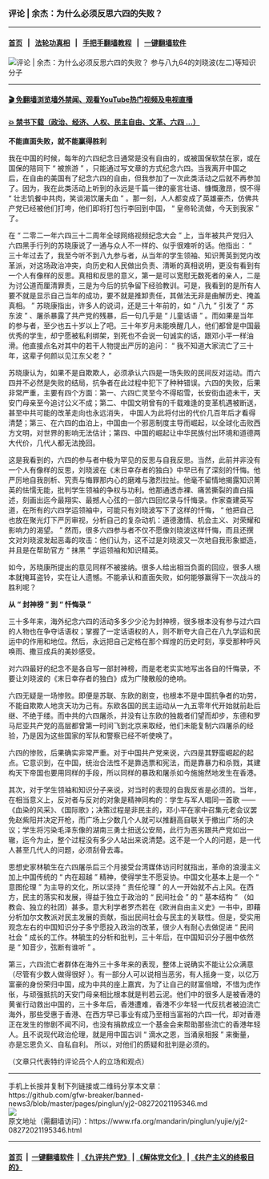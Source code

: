 ### 评论 | 余杰：为什么必须反思六四的失败？
------------------------

#### [首页](https://github.com/gfw-breaker/banned-news3/blob/master/README.md) &nbsp;&nbsp;|&nbsp;&nbsp; [法轮功真相](https://github.com/begood0513/basic/blob/master/README.md)  &nbsp;&nbsp;|&nbsp;&nbsp; [手把手翻墙教程](https://github.com/gfw-breaker/guides/wiki)  &nbsp;&nbsp;|&nbsp;&nbsp; [一键翻墙软件](https://github.com/gfw-breaker/nogfw/blob/master/README.md)  



<div id="headerimg">
 <img alt="评论 | 余杰：为什么必须反思六四的失败？" src="https://www.rfa.org/mandarin/pinglun/yujie/yj2-08272021195346.html/@@images/017ac77f-5462-4c65-9e2e-c75d7d1bc3d3.jpeg" title="评论 | 余杰：为什么必须反思六四的失败？"/>
 <span class="lead_image_caption">
  参与八九64的刘晓波(左二)等知识分子
 </span>
 <!-- zoomattribute -->
</div>

<hr/>


#### [ 🎬  免翻墙浏览墙外禁闻、观看YouTube热门视频及电视直播](https://github.com/gfw-breaker/HelloWorld)

#### [ 💥  禁书下载（政治、经济、人权、民主自由、文革、六四 ...）](https://github.com/gfw-breaker/books/blob/master/README.md)

<div id="storytext">
 <p>
 </p>
 <p>
  <strong>
   不能直面失败，就不能赢得胜利
  </strong>
 </p>
 <p>
  <span>
   我在中国的时候，每年的六四纪念日通常是没有自由的，或被国保软禁在家，或在国保的陪同下
  </span>
  <span>
   “
  </span>
  <span>
   被旅游
  </span>
  <span>
   ”
  </span>
  <span>
   ，只能通过写文章的方式纪念六四。当我离开中国之后，在自由的美国有了纪念六四的自由，但我参加了一次此类活动之后就不再参加了。因为，我在此类活动上听到的永远是千篇一律的豪言壮语、慷慨激昂，恨不得
  </span>
  <span>
   “
  </span>
  <span>
   壮志饥餐中共肉，笑谈渴饮屠夫血
  </span>
  <span>
   ”
  </span>
  <span>
   。那一刻，人人都变成了英雄豪杰，仿佛共产党已经被他们打垮，他们即将打包行李回到中国，
  </span>
  <span>
   “
  </span>
  <span>
   皇帝轮流做，今天到我家
  </span>
  <span>
   ”
  </span>
  <span>
   了。
  </span>
 </p>
 <p>
  <span>
   在
  </span>
  <span>
   “
  </span>
  <span>
   二零二一年六四三十二周年全球网络视频纪念大会
  </span>
  <span>
   ”
  </span>
  <span>
   上，当年被共产党归入六四黑手行列的苏晓康说了一通与众人不一样的、似乎很难听的话。他指出：
  </span>
  <span>
   “
  </span>
  <span>
   三十年过去了，我至今听不到八九参与者，从当年的学生领袖、知识菁英到党内改革派，对这场政治冲突，向历史和人民做出负责、清晰的真相说明，更没有看到有一个人有像样的反思。真相和反思的意义，第一是可以宽慰无数死者的亲人，二是为讨公道而厘清罪责，三是为今后的抗争留下经验教训。可是，我看到的是所有人要不就是显示自己当年的成功，要不就是推卸责任，其做法无非是曲解历史、掩盖真相。
  </span>
  <span>
   ”
  </span>
  <span>
   苏晓康指出，许多人的说词，还是三十年前的，如
  </span>
  <span>
   “
  </span>
  <span>
   八九
  </span>
  <span>
   ”
  </span>
  <span>
   引发了
  </span>
  <span>
   “
  </span>
  <span>
   苏东波
  </span>
  <span>
   ”
  </span>
  <span>
   、屠杀暴露了共产党的残暴，后一句几乎是
  </span>
  <span>
   “
  </span>
  <span>
   儿童话语
  </span>
  <span>
   ”
  </span>
  <span>
   。而如果是当年的参与者，至少也五十岁以上了吧。三十年岁月未能唤醒几人，他们都曾是中国最优秀的学生，却宁愿被私利绑架，到死也不会说一句诚实的话，跟邓小平一样油滑。他直接点名对其中的若干人物提出严厉的追问：
  </span>
  <span>
   “
  </span>
  <span>
   我不知道大家流亡了三十年，这辈子何颜以见江东父老？
  </span>
  <span>
   ”
  </span>
 </p>
 <p>
  <span>
   苏晓康认为，如果不是自欺欺人，必须承认六四是一场失败的民间反对运动。而六四并不必然是失败的结局，抗争者在此过程中犯下了种种错误。六四的失败，后果非常严重，主要有四个方面：第一、六四亡灵至今不得昭雪，长安街血迹未干，天安门母亲至今追讨公义不成；第二、中国文明曾有的千载难逢的变革机遇被断送，甚至中共可能的改革走向也永远消失，
  </span>
  <span>
   <span>
    中国人为此将付出的代价几百年后才看得清楚；第三、在六四的血泊上，中国由一个邪恶制度主导而崛起，以全球化击败西方文明，对世界的影响无法估计；第四、中国的崛起让中华民族付出环境和道德两大代价，几代人都无法挽回。
   </span>
  </span>
 </p>
 <p>
  <span>
   这是我看到的，六四的参与者中极为罕见的反思与自我反思。当然，此前并非没有一个人有像样的反思，刘晓波在《末日幸存者的独白》中早已有了深刻的忏悔。他严厉地自我剖析、究责与悔罪那内心的磨难与激烈拉扯。他毫不留情地揭露知识菁英的怯懦无能，批判学生领袖的争权与功利。他那通透赤裸、痛苦撕裂的直白描述，刻画出迄今最翔实、最撼人心弦的一部六四回忆录与忏悔录。作家查建英写道，在所有的六四学运领袖中，可能只有刘晓波写下了这样的忏悔，
  </span>
  <span>
   “
  </span>
  <span>
   他把自己也放在聚光灯下严厉审视，分析自己的复杂动机：道德激情、机会主义、对荣耀和影响力的渴望。
  </span>
  <span>
   ”
  </span>
  <span>
   然而，很多六四参与者不仅不愿像刘晓波这样忏悔，而且还撰文对刘晓波发起恶毒的攻击：他们认为，这不过是刘晓波又一次地自我形象塑造，并且是在帮助官方
  </span>
  <span>
   “
  </span>
  <span>
   抹黑
  </span>
  <span>
   ”
  </span>
  <span>
   学运领袖和知识精英。
  </span>
 </p>
 <p>
  <span>
   如今，苏晓康所提出的意见同样不被接纳。很多人给出相当负面的回应，很多人根本就掩耳盗铃，实在让人遗憾。不能承认和直面失败，如何能够赢得下一次战斗的胜利呢？
  </span>
 </p>
 <p>
  <strong>
   <span>
    从
   </span>
  </strong>
  <strong>
   <span>
    “
   </span>
  </strong>
  <strong>
   <span>
    封神榜
   </span>
  </strong>
  <strong>
   <span>
    ”
   </span>
  </strong>
  <strong>
   <span>
    到
   </span>
  </strong>
  <strong>
   <span>
    “
   </span>
  </strong>
  <strong>
   <span>
    忏悔录
   </span>
  </strong>
  <strong>
   <span>
    ”
   </span>
  </strong>
 </p>
 <p>
  <span>
   三十多年来，海外纪念六四的活动多多少少沦为封神榜，很多根本没有参与过六四的人物也在争夺话语权；掌握了一定话语权的人，则不断夸大自己在八九学运和民运中的作用和地位。然后，永远把自己定格在那个辉煌的历史时刻，享受那种呼风唤雨、撒豆成兵的美妙感受。
  </span>
 </p>
 <p>
  <span>
   对六四最好的纪念不是各自写一部封神榜，而是老老实实地写出各自的忏悔录，不要让刘晓波的《末日幸存者的独白》成为广陵散般的绝响。
  </span>
 </p>
 <p>
  <span>
   六四无疑是一场惨败。即便是苏联、东欧的剧变，也根本不是中国抗争者的功劳，不能自欺欺人地贪天功为己有。东欧各国的民主运动从一九五零年代开始就前赴后继、不绝于缕。而中共的六四屠杀，并没有让东欧的独裁者们望而却步，东德和罗马尼亚共产党的高层都曾第一时间飞到北京来取经，他们未能复制六四屠杀的经验，乃是因为这些国家的军队和警察已经不听使唤了。
  </span>
 </p>
 <p>
  <span>
   六四的惨败，后果确实非常严重。对于中国共产党来说，六四是其野蛮崛起的起点。它意识到，在中国，统治合法性不是靠选票和宪法，而是靠暴力和杀戮，其建构天下帝国也要用同样的手段，所以同样的暴政和屠杀如今施施然地发生在香港。
  </span>
 </p>
 <p>
  <span>
   其次，对于学生领袖和知识分子来说，对当时的表现的自我反省是必须的。当年，在相当意义上，反对者与反对的对象是精神同构的：学生与军人唱同一首歌
  </span>
  <span>
   ——
  </span>
  <span>
   《血染的风采》、《国际歌》；决策过程是非民主的，邓小平在家中召集元老会议罢免赵紫阳并决定开枪，而广场上少数几个人就可以推翻高自联关于撤出广场的决议；学生将污染毛泽东像的湖南三勇士扭送公安局，此行为恶劣跟共产党如出一辙，迄今为止，整个过程没有多少人站出来说清楚。这不是一个人的问题，是一代人甚至几代人的问题，必须刮骨去毒。
  </span>
 </p>
 <p>
  <span>
   思想史家林毓生在六四屠杀后三个月接受台湾媒体访问时就指出，革命的浪漫主义加上中国传统的
  </span>
  <span>
   “
  </span>
  <span>
   内在超越
  </span>
  <span>
   ”
  </span>
  <span>
   精神，使得学生不愿妥协。中国文化基本上是一个
  </span>
  <span>
   “
  </span>
  <span>
   意图伦理
  </span>
  <span>
   ”
  </span>
  <span>
   为主导的文化，所以坚持
  </span>
  <span>
   “
  </span>
  <span>
   责任伦理
  </span>
  <span>
   ”
  </span>
  <span>
   的人一开始就不占上风。在西方，民主的落实和发展，得益于独立于政治的
  </span>
  <span>
   “
  </span>
  <span>
   民间社会
  </span>
  <span>
   ”
  </span>
  <span>
   的
  </span>
  <span>
   “
  </span>
  <span>
   基本结构
  </span>
  <span>
   ”
  </span>
  <span>
   （如教会、独立的社团）甚多。意大利学者罗杰若在《欧洲自由主义史》一书中，即藉分析加尔文教派对民主发展的贡献，指出民间社会与民主的关联性。但是，受实用观念左右的中国知识分子多宁愿投入政治的改革，很少人有耐心去做促进
  </span>
  <span>
   “
  </span>
  <span>
   民间社会
  </span>
  <span>
   ”
  </span>
  <span>
   成长的工作。林毓生的分析和批判，三十年后，在中国知识分子圈中依然是
  </span>
  <span>
   “
  </span>
  <span>
   知音少，弦断有谁听
  </span>
  <span>
   ”
  </span>
  <span>
   。
  </span>
 </p>
 <p>
  <span>
   第三，六四流亡者群体在海外三十多年来的表现，整体上说确实不能让公众满意（尽管有少数人做得很好
  </span>
  <span>
   <span>
    ）。有一部分人可以说相当恶劣，有人摇身一变，以亿万富豪的身份荣归中国，成为中共的座上嘉宾，为了让自己的财富倍增，不惜为虎作伥，与顽强抵抗的天安门母亲相比根本就是判若云泥。他们中的很多人是被香港的黄雀行动救出中国的，三十多年后，香港遭难，香港不少年轻一代反抗者被迫流亡海外，那些受惠于香港、在西方早已事业有成乃至相当富裕的六四一代，却对香港正在发生的惨剧不闻不问，也没有捐款成立一个基金会来帮助那些流亡的香港年轻人。且不说现代政治伦理，就是用中国古训
   </span>
  </span>
  <span>
   “
  </span>
  <span>
   滴水之恩，当涌泉相报
  </span>
  <span>
   ”
  </span>
  <span>
   来衡量，亦是忘恩负义、自私自利。
  </span>
  <span>
   所以，对他们的质疑和批判是必须的。
  </span>
 </p>
 <p>
  <span>
   （文章只代表特约评论员个人的立场和观点）
  </span>
 </p>
</div>

<hr/>
手机上长按并复制下列链接或二维码分享本文章：<br/>
https://github.com/gfw-breaker/banned-news3/blob/master/pages/pinglun/yj2-08272021195346.md <br/>
<a href='https://github.com/gfw-breaker/banned-news3/blob/master/pages/pinglun/yj2-08272021195346.md'><img src='https://github.com/gfw-breaker/banned-news3/blob/master/pages/pinglun/yj2-08272021195346.md.png'/></a> <br/>
原文地址（需翻墙访问）：https://www.rfa.org/mandarin/pinglun/yujie/yj2-08272021195346.html


------------------------
#### [首页](https://github.com/gfw-breaker/banned-news3/blob/master/README.md) &nbsp;|&nbsp; [一键翻墙软件](https://github.com/gfw-breaker/nogfw/blob/master/README.md) &nbsp;| [《九评共产党》](https://github.com/gfw-breaker/9ping.md/blob/master/README.md#九评之一评共产党是什么) | [《解体党文化》](https://github.com/gfw-breaker/jtdwh.md/blob/master/README.md) | [《共产主义的终极目的》](https://github.com/gfw-breaker/gczydzjmd.md/blob/master/README.md)


<img src='http://gfw-breaker.win/banned-news3/pages/pinglun/yj2-08272021195346.md' width='0px' height='0px'/>